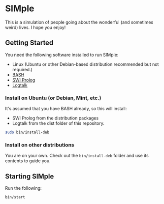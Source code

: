 # SIMple

This is a simulation of people going about the wonderful (and sometimes weird) lives.  I hope you enjoy!

## Getting Started

You need the following software installed to run SIMple:

* Linux (Ubuntu or other Debian-based distribution recommended but not required.)
* [BASH](https://www.gnu.org/software/bash/)
* [SWI Prolog](https://www.swi-prolog.org/)
* [Logtalk](https://logtalk.org/)

### Install on Ubuntu (or Debian, Mint, etc.)

It's assumed that you have BASH already, so this will install:

* SWI Prolog from the distribution packages
* Logtalk from the dist folder of this repository.

```bash
sudo bin/install-deb
```

### Install on other distributions

You are on your own.  Check out the `bin/install-deb` folder and use its contents to guide you.

## Starting SIMple

Run the following:

```bash
bin/start
```